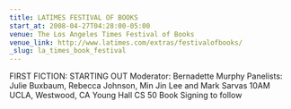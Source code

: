 ```yaml
---
title: LATIMES FESTIVAL OF BOOKS
start_at: 2008-04-27T04:28:00-05:00
venue: The Los Angeles Times Festival of Books
venue_link: http://www.latimes.com/extras/festivalofbooks/
_slug: la_times_book_festival
---
```


FIRST FICTION: STARTING OUT
Moderator: Bernadette Murphy
Panelists: Julie Buxbaum, Rebecca Johnson, Min Jin Lee and Mark Sarvas
10AM
UCLA, Westwood, CA
Young Hall CS 50
Book Signing to follow

